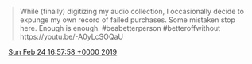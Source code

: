> While \(finally\) digitizing my audio collection, I occasionally decide to expunge my own record of failed purchases\. Some mistaken stop here\. Enough is enough\. \#beabetterperson \#betteroffwithout https://youtu\.be/\-A0yLcSOQaU

<img src="../../media/tweet.ico" width="12" /> [Sun Feb 24 16:57:58 +0000 2019](https://twitter.com/DromerDenker/status/1099715067900297221)